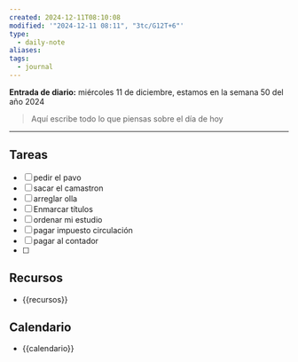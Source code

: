 ```yaml
---
created: 2024-12-11T08:10:08
modified: '"2024-12-11 08:11", "3tc/G12T+6"'
type:
  - daily-note
aliases: 
tags:
  - journal
---
```

 
 **Entrada de diario:** 
miércoles 11 de diciembre, estamos en la semana 50 del año 2024

> Aquí escribe todo lo que piensas sobre el día de hoy


----

## Tareas
* [ ] pedir el pavo 
* [ ] sacar el camastron
* [ ] arreglar olla
* [ ] Enmarcar títulos
* [ ] ordenar mi estudio
* [ ] pagar impuesto circulación
* [ ] pagar al contador 
* [ ] 
## Recursos
* {{recursos}}
## Calendario
* {{calendario}}
